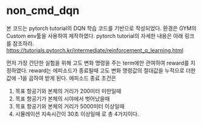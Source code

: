 # non_cmd_dqn
본 코드는 pytorch tutorial의 DQN 학습 코드를 기반으로 작성되었다. 환경은 GYM의 Custom env툴을 사용하여 제작하였다. pytorch tutorial의 자세한 내용은 아래 링크를 참조하라.
https://tutorials.pytorch.kr/intermediate/reinforcement_q_learning.html

먼저 가장 간단한 실험을 위해 고도 변화 명령을 주는 term에만 관여하여 reward를 지정하였다.
reward는 에피소드가 종료될때 고도 변화 명령값의 절대값을 누적으로 더한 값에 -1을 곱하여 받게 된다.
에피소드 종료 조건은 
1. 목표 항공기와 본체의 거리가 200미터 미만일때
2. 목표 항공기가 본체의 시야에서 벗어났을때
3. 목표 항공기와 본체의 거리가 5000미터 이상일때
4. 시뮬레이션 지속시간이 30초 이상일때
로 총 4가지이다.
